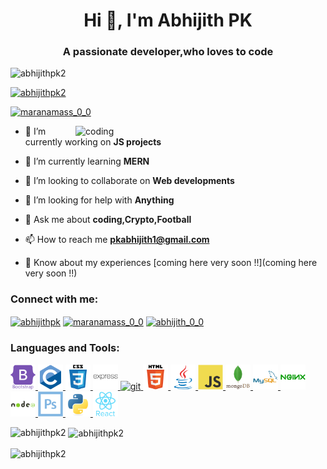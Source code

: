 

<h1 align="center">Hi 👋, I'm Abhijith PK</h1>
<h3 align="center">A passionate developer,who loves to code</h3>

<p align="left"> <img src="https://komarev.com/ghpvc/?username=abhijithpk2&label=Profile%20views&color=0e75b6&style=flat" alt="abhijithpk2" /> </p>

<p align="left"> <a href="https://github.com/ryo-ma/github-profile-trophy"><img src="https://github-profile-trophy.vercel.app/?username=abhijithpk2" alt="abhijithpk2" /></a> </p>

<p align="left"> <a href="https://twitter.com/maranamass_0_0" target="blank"><img src="https://img.shields.io/twitter/follow/maranamass_0_0?logo=twitter&style=for-the-badge" alt="maranamass_0_0" /></a> </p>

<img align="right" alt="coding"  width="400" src="https://user-images.githubusercontent.com/25642379/89112043-60fe4d80-d412-11ea-920f-aa722997007a.gif">

- 🔭 I’m currently working on **JS projects**

- 🌱 I’m currently learning **MERN**

- 👯 I’m looking to collaborate on **Web developments**

- 🤝 I’m looking for help with **Anything**

- 💬 Ask me about **coding,Crypto,Football**

- 📫 How to reach me **pkabhijith1@gmail.com**

- 📄 Know about my experiences [coming here very soon !!](coming here very soon !!)

<h3 align="left">Connect with me:</h3>
<p align="left">
<a href="https://linkedin.com/in/abhijithpk" target="blank"><img align="center" src="https://raw.githubusercontent.com/rahuldkjain/github-profile-readme-generator/master/src/images/icons/Social/linked-in-alt.svg" alt="abhijithpk" height="30" width="40" /></a>
<a href="https://twitter.com/maranamass_0_0" target="blank"><img align="center" src="https://raw.githubusercontent.com/rahuldkjain/github-profile-readme-generator/master/src/images/icons/Social/twitter.svg" alt="maranamass_0_0" height="30" width="40" /></a>
<a href="https://instagram.com/abhijith_0_0" target="blank"><img align="center" src="https://raw.githubusercontent.com/rahuldkjain/github-profile-readme-generator/master/src/images/icons/Social/instagram.svg" alt="abhijith_0_0" height="30" width="40" /></a>
</p>

<h3 align="left">Languages and Tools:</h3>
<p align="left"> <a href="https://getbootstrap.com" target="_blank" rel="noreferrer"> <img src="https://raw.githubusercontent.com/devicons/devicon/master/icons/bootstrap/bootstrap-plain-wordmark.svg" alt="bootstrap" width="40" height="40"/> </a> <a href="https://www.cprogramming.com/" target="_blank" rel="noreferrer"> <img src="https://raw.githubusercontent.com/devicons/devicon/master/icons/c/c-original.svg" alt="c" width="40" height="40"/> </a> <a href="https://www.w3schools.com/css/" target="_blank" rel="noreferrer"> <img src="https://raw.githubusercontent.com/devicons/devicon/master/icons/css3/css3-original-wordmark.svg" alt="css3" width="40" height="40"/> </a> <a href="https://expressjs.com" target="_blank" rel="noreferrer"> <img src="https://raw.githubusercontent.com/devicons/devicon/master/icons/express/express-original-wordmark.svg" alt="express" width="40" height="40"/> </a> <a href="https://git-scm.com/" target="_blank" rel="noreferrer"> <img src="https://www.vectorlogo.zone/logos/git-scm/git-scm-icon.svg" alt="git" width="40" height="40"/> </a> <a href="https://www.w3.org/html/" target="_blank" rel="noreferrer"> <img src="https://raw.githubusercontent.com/devicons/devicon/master/icons/html5/html5-original-wordmark.svg" alt="html5" width="40" height="40"/> </a> <a href="https://www.java.com" target="_blank" rel="noreferrer"> <img src="https://raw.githubusercontent.com/devicons/devicon/master/icons/java/java-original.svg" alt="java" width="40" height="40"/> </a> <a href="https://developer.mozilla.org/en-US/docs/Web/JavaScript" target="_blank" rel="noreferrer"> <img src="https://raw.githubusercontent.com/devicons/devicon/master/icons/javascript/javascript-original.svg" alt="javascript" width="40" height="40"/> </a> <a href="https://www.mongodb.com/" target="_blank" rel="noreferrer"> <img src="https://raw.githubusercontent.com/devicons/devicon/master/icons/mongodb/mongodb-original-wordmark.svg" alt="mongodb" width="40" height="40"/> </a> <a href="https://www.mysql.com/" target="_blank" rel="noreferrer"> <img src="https://raw.githubusercontent.com/devicons/devicon/master/icons/mysql/mysql-original-wordmark.svg" alt="mysql" width="40" height="40"/> </a> <a href="https://www.nginx.com" target="_blank" rel="noreferrer"> <img src="https://raw.githubusercontent.com/devicons/devicon/master/icons/nginx/nginx-original.svg" alt="nginx" width="40" height="40"/> </a> <a href="https://nodejs.org" target="_blank" rel="noreferrer"> <img src="https://raw.githubusercontent.com/devicons/devicon/master/icons/nodejs/nodejs-original-wordmark.svg" alt="nodejs" width="40" height="40"/> </a> <a href="https://www.photoshop.com/en" target="_blank" rel="noreferrer"> <img src="https://raw.githubusercontent.com/devicons/devicon/master/icons/photoshop/photoshop-line.svg" alt="photoshop" width="40" height="40"/> </a> <a href="https://www.python.org" target="_blank" rel="noreferrer"> <img src="https://raw.githubusercontent.com/devicons/devicon/master/icons/python/python-original.svg" alt="python" width="40" height="40"/> </a> <a href="https://reactjs.org/" target="_blank" rel="noreferrer"> <img src="https://raw.githubusercontent.com/devicons/devicon/master/icons/react/react-original-wordmark.svg" alt="react" width="40" height="40"/> </a> </p>

<p><img align="left" src="https://github-readme-stats.vercel.app/api/top-langs?username=abhijithpk2&show_icons=true&locale=en&layout=compact" alt="abhijithpk2" /></p>

<p>&nbsp;<img align="center" src="https://github-readme-stats.vercel.app/api?username=abhijithpk2&show_icons=true&locale=en" alt="abhijithpk2" /></p>

<p><img align="center" src="https://github-readme-streak-stats.herokuapp.com/?user=abhijithpk2&" alt="abhijithpk2" /></p>
